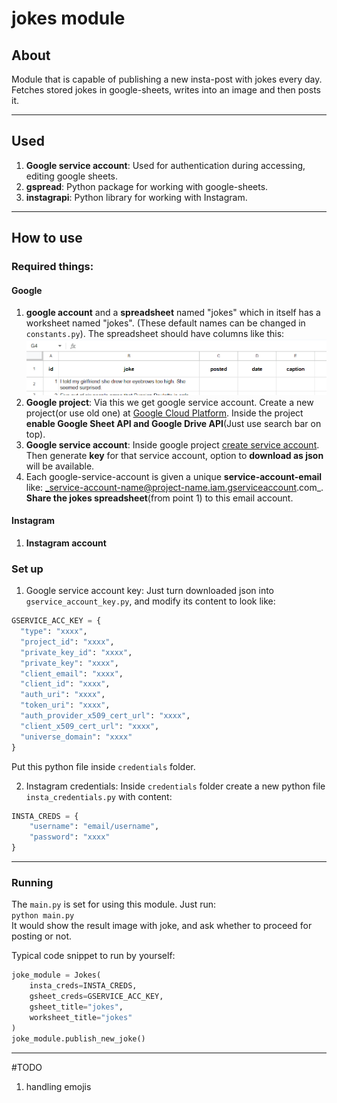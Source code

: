 # jokes module

## About
Module that is capable of publishing a new insta-post with jokes every day.  
Fetches stored jokes in google-sheets, writes into an image and then posts it.


----
## Used 

1. **Google service account**: Used for authentication during accessing, editing google sheets.
2. **gspread**: Python package for working with google-sheets.
3. **instagrapi**: Python library for working with Instagram.

----
## How to use

### Required things:
#### Google
1. **google account** and a **spreadsheet** named "jokes" which in itself has a worksheet named "jokes". (These default names can be changed in `constants.py`). The spreadsheet should have columns like this:
![img.png](images/spread_sheet_columns.png)
2. **Google project**: Via this we get google service account. Create a new project(or use old one) at [Google Cloud Platform](https://console.cloud.google.com/). Inside the project **enable Google Sheet API and Google Drive API**(Just use search bar on top).
2. **Google service account**: Inside google project [create service account](https://cloud.google.com/iam/docs/service-accounts-create). Then generate **key** for that service account, option to **download as json** will be available. 
3. Each google-service-account is given a unique **service-account-email** like: _service-account-name@project-name.iam.gserviceaccount.com_. **Share the jokes spreadsheet**(from point 1) to this email account.

#### Instagram
1. **Instagram account**

### Set up
1. Google service account key:
Just turn downloaded json into `gservice_account_key.py`, and modify its content to look like:
```python
GSERVICE_ACC_KEY = {
  "type": "xxxx",
  "project_id": "xxxx",
  "private_key_id": "xxxx",
  "private_key": "xxxx",
  "client_email": "xxxx",
  "client_id": "xxxx",
  "auth_uri": "xxxx",
  "token_uri": "xxxx",
  "auth_provider_x509_cert_url": "xxxx",
  "client_x509_cert_url": "xxxx",
  "universe_domain": "xxxx"
}
```
Put this python file inside `credentials` folder.

2. Instagram credentials: Inside `credentials` folder create a new python file `insta_credentials.py` with content:
```python
INSTA_CREDS = {
    "username": "email/username",
    "password": "xxxx"
}
```
----
### Running
The `main.py` is set for using this module. Just run:  
`python main.py`  
It would show the result image with joke, and ask whether to proceed for posting or not.  

Typical code snippet to run by yourself:
```python
joke_module = Jokes(
    insta_creds=INSTA_CREDS,
    gsheet_creds=GSERVICE_ACC_KEY,
    gsheet_title="jokes",
    worksheet_title="jokes"
)
joke_module.publish_new_joke()
```

----
#TODO
1. handling emojis


